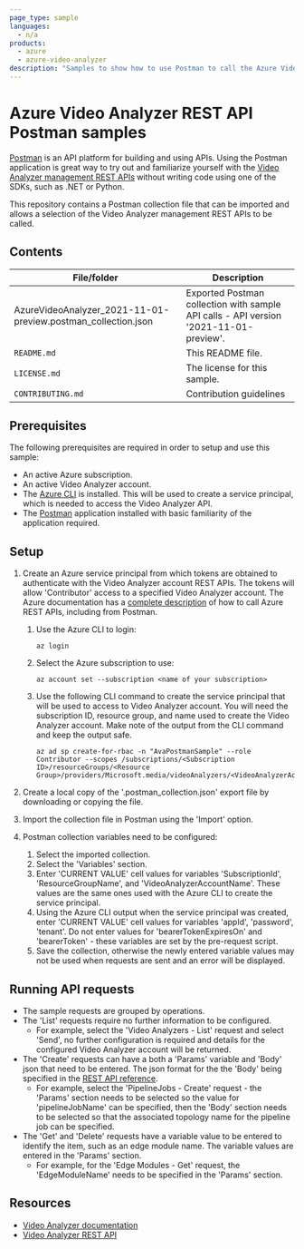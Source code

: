 ```yaml
---
page_type: sample
languages:
  - n/a
products:
  - azure
  - azure-video-analyzer
description: "Samples to show how to use Postman to call the Azure Video Analyzer management API."  
---
```


# Azure Video Analyzer REST API Postman samples

[Postman](https://www.postman.com) is an API platform for building and using APIs. Using the Postman application is great way to try out and familiarize yourself with the [Video Analyzer management REST APIs](https://docs.microsoft.com/rest/api/videoanalyzer/) without writing code using one of the SDKs, such as .NET or Python.

This repository contains a Postman collection file that can be imported and allows a selection of the Video Analyzer management REST APIs to be called.

## Contents

| File/folder       | Description                                |
|----------------------|--------------------------------------------|
| AzureVideoAnalyzer_2021-11-01-preview.postman_collection.json | Exported Postman collection with sample API calls - API version '2021-11-01-preview'. |
| `README.md` | This README file. |
| `LICENSE.md` | The license for this sample. |
| `CONTRIBUTING.md` | Contribution guidelines |

## Prerequisites

The following prerequisites are required in order to setup and use this sample:

- An active Azure subscription.
- An active Video Analyzer account.
- The [Azure CLI](https://docs.microsoft.com/cli/azure/) is installed. This will be used to create a service principal, which is needed to access the Video Analyzer API.
- The [Postman](https://www.postman.com) application installed with basic familiarity of the application required.

## Setup

1. Create an Azure service principal from which tokens are obtained to authenticate with the Video Analyzer account REST APIs. The tokens will allow 'Contributor' access to a specified Video Analyzer account. The Azure documentation has a [complete description](https://docs.microsoft.com/rest/api/azure/) of how to call Azure REST APIs, including from Postman.
    1. Use the Azure CLI to login:
        ```azurecli
        az login
        ```

    1. Select the Azure subscription to use:
        ```azurecli
        az account set --subscription <name of your subscription>
        ```

    1. Use the following CLI command to create the service principal that will be used to access to Video Analyzer account. You will need the subscription ID, resource group, and name used to create the Video Analyzer account. Make note of the output from the CLI command and keep the output safe.
        ```azurecli
        az ad sp create-for-rbac -n "AvaPostmanSample" --role Contributor --scopes /subscriptions/<Subscription ID>/resourceGroups/<Resource Group>/providers/Microsoft.media/videoAnalyzers/<VideoAnalyzerAccountName>
        ```

1. Create a local copy of the '.postman_collection.json' export file by downloading or copying the file.
1. Import the collection file in Postman using the 'Import' option.
1. Postman collection variables need to be configured:
    1. Select the imported collection.
    1. Select the 'Variables' section.
    1. Enter 'CURRENT VALUE' cell values for variables 'SubscriptionId', 'ResourceGroupName', and 'VideoAnalyzerAccountName'. These values are the same ones used with the Azure CLI to create the service principal.
    1. Using the Azure CLI output when the service principal was created, enter 'CURRENT VALUE' cell values for variables 'appId', 'password', 'tenant'. Do not enter values for 'bearerTokenExpiresOn' and 'bearerToken' - these variables are set by the pre-request script.
    1. Save the collection, otherwise the newly entered variable values may not be used when requests are sent and an error will be displayed.

## Running API requests

- The sample requests are grouped by operations.
- The 'List' requests require no further information to be configured.
    - For example, select the 'Video Analyzers - List' request and select 'Send', no further configuration is required and details for the configured Video Analyzer account will be returned.
- The 'Create' requests can have a both a 'Params' variable and 'Body' json that need to be entered. The json format for the the 'Body' being specified in the [REST API reference](https://docs.microsoft.com/rest/api/videoanalyzer/).
    - For example, select the 'PipelineJobs - Create' request - the 'Params' section needs to be selected so the value for 'pipelineJobName' can be specified, then the 'Body' section needs to be selected so that the associated topology name for the pipeline job can be specified.
- The 'Get' and 'Delete' requests have a variable value to be entered to identify the item, such as an edge module name. The variable values are entered in the 'Params' section.
    - For example, for the 'Edge Modules - Get' request, the 'EdgeModuleName' needs to be specified in the 'Params' section.

## Resources

- [Video Analyzer documentation](https://docs.microsoft.com/azure/azure-video-analyzer/video-analyzer-docs)
- [Video Analyzer REST API](https://docs.microsoft.com/rest/api/videoanalyzer/)
